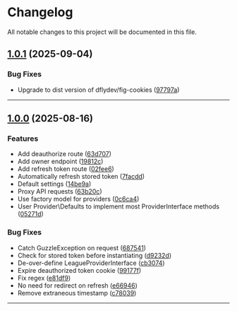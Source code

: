 <!--- BEGIN HEADER -->
# Changelog

All notable changes to this project will be documented in this file.
<!--- END HEADER -->

## [1.0.1](https://github.com/groton-school/slim-oauth2-api-proxy/compare/v1.0.0...v1.0.1) (2025-09-04)

### Bug Fixes

* Upgrade to dist version of dflydev/fig-cookies ([97797a](https://github.com/groton-school/slim-oauth2-api-proxy/commit/97797a7fe0a58a1a7aa00ff1e877e98f727b0bd1))


---

## [1.0.0](https://github.com/groton-school/slim-oauth2-api-proxy/compare/be1a4343219c181291b20f67119f53263f9c07a1...v1.0.0) (2025-08-16)

### Features

* Add deauthorize route ([63d707](https://github.com/groton-school/slim-oauth2-api-proxy/commit/63d707e19b1d0d72bd629fc005a0188a208725e8))
* Add owner endpoint ([19812c](https://github.com/groton-school/slim-oauth2-api-proxy/commit/19812ca190ad1607343bde71a6541a5cd8842d7f))
* Add refresh token route ([02fee6](https://github.com/groton-school/slim-oauth2-api-proxy/commit/02fee6f516799b105cbca5f883599e0df891778e))
* Automatically refresh stored token ([7facdd](https://github.com/groton-school/slim-oauth2-api-proxy/commit/7facdd61d4589717cebf71d31ed01d06665ea442))
* Default settings ([14be9a](https://github.com/groton-school/slim-oauth2-api-proxy/commit/14be9a38ccf576c0817496d468ad042cb96e3a4d))
* Proxy API requests ([63b20c](https://github.com/groton-school/slim-oauth2-api-proxy/commit/63b20c228a0dc84f3c98590eaeceedd645f966c1))
* Use factory model for providers ([0c6ca4](https://github.com/groton-school/slim-oauth2-api-proxy/commit/0c6ca4c171b42f5f38292a3fff04c49de1a411d7))
* User Provider\Defaults to implement most ProviderInterface methods ([05271d](https://github.com/groton-school/slim-oauth2-api-proxy/commit/05271da474954bd00e249f24cfe5c0a191a7630f))

### Bug Fixes

* Catch GuzzleException on request ([687541](https://github.com/groton-school/slim-oauth2-api-proxy/commit/687541ff284213479d11ecc1a51468fd58d7dd90))
* Check for stored token before instantiating ([d9232d](https://github.com/groton-school/slim-oauth2-api-proxy/commit/d9232dd861959415e98ad57aa327c8a6ed5fdb2b))
* De-over-define LeagueProviderInterface ([cb3074](https://github.com/groton-school/slim-oauth2-api-proxy/commit/cb3074e332ee575ae6d0661ee727a855478929ec))
* Expire deauthorized token cookie ([99177f](https://github.com/groton-school/slim-oauth2-api-proxy/commit/99177f315a64e8cfc53859e45fb669e269938247))
* Fix regex ([e81df9](https://github.com/groton-school/slim-oauth2-api-proxy/commit/e81df994921d1a06cfc0b3245d296330e1433e61))
* No need for redirect on refresh ([e66946](https://github.com/groton-school/slim-oauth2-api-proxy/commit/e6694631ca33c1121b7208636ed44fc14585cbf0))
* Remove extraneous timestamp ([c78039](https://github.com/groton-school/slim-oauth2-api-proxy/commit/c78039cc1c07fac5544943410bd82030c6a4c351))


---

